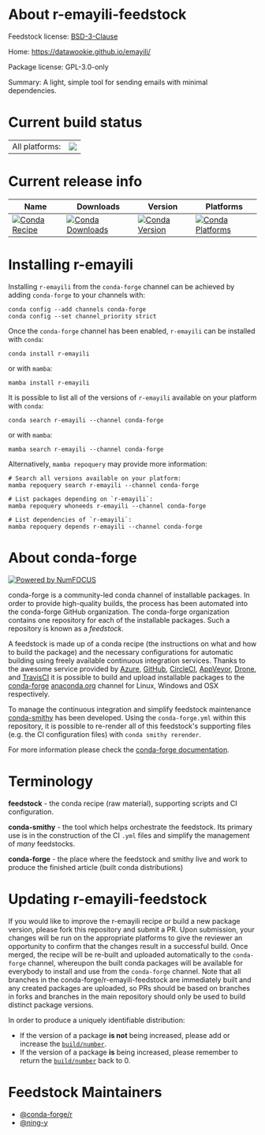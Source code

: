 About r-emayili-feedstock
=========================

Feedstock license: [BSD-3-Clause](https://github.com/conda-forge/r-emayili-feedstock/blob/main/LICENSE.txt)

Home: https://datawookie.github.io/emayili/

Package license: GPL-3.0-only

Summary: A light, simple tool for sending emails with minimal dependencies.

Current build status
====================


<table><tr><td>All platforms:</td>
    <td>
      <a href="https://dev.azure.com/conda-forge/feedstock-builds/_build/latest?definitionId=12816&branchName=main">
        <img src="https://dev.azure.com/conda-forge/feedstock-builds/_apis/build/status/r-emayili-feedstock?branchName=main">
      </a>
    </td>
  </tr>
</table>

Current release info
====================

| Name | Downloads | Version | Platforms |
| --- | --- | --- | --- |
| [![Conda Recipe](https://img.shields.io/badge/recipe-r--emayili-green.svg)](https://anaconda.org/conda-forge/r-emayili) | [![Conda Downloads](https://img.shields.io/conda/dn/conda-forge/r-emayili.svg)](https://anaconda.org/conda-forge/r-emayili) | [![Conda Version](https://img.shields.io/conda/vn/conda-forge/r-emayili.svg)](https://anaconda.org/conda-forge/r-emayili) | [![Conda Platforms](https://img.shields.io/conda/pn/conda-forge/r-emayili.svg)](https://anaconda.org/conda-forge/r-emayili) |

Installing r-emayili
====================

Installing `r-emayili` from the `conda-forge` channel can be achieved by adding `conda-forge` to your channels with:

```
conda config --add channels conda-forge
conda config --set channel_priority strict
```

Once the `conda-forge` channel has been enabled, `r-emayili` can be installed with `conda`:

```
conda install r-emayili
```

or with `mamba`:

```
mamba install r-emayili
```

It is possible to list all of the versions of `r-emayili` available on your platform with `conda`:

```
conda search r-emayili --channel conda-forge
```

or with `mamba`:

```
mamba search r-emayili --channel conda-forge
```

Alternatively, `mamba repoquery` may provide more information:

```
# Search all versions available on your platform:
mamba repoquery search r-emayili --channel conda-forge

# List packages depending on `r-emayili`:
mamba repoquery whoneeds r-emayili --channel conda-forge

# List dependencies of `r-emayili`:
mamba repoquery depends r-emayili --channel conda-forge
```


About conda-forge
=================

[![Powered by
NumFOCUS](https://img.shields.io/badge/powered%20by-NumFOCUS-orange.svg?style=flat&colorA=E1523D&colorB=007D8A)](https://numfocus.org)

conda-forge is a community-led conda channel of installable packages.
In order to provide high-quality builds, the process has been automated into the
conda-forge GitHub organization. The conda-forge organization contains one repository
for each of the installable packages. Such a repository is known as a *feedstock*.

A feedstock is made up of a conda recipe (the instructions on what and how to build
the package) and the necessary configurations for automatic building using freely
available continuous integration services. Thanks to the awesome service provided by
[Azure](https://azure.microsoft.com/en-us/services/devops/), [GitHub](https://github.com/),
[CircleCI](https://circleci.com/), [AppVeyor](https://www.appveyor.com/),
[Drone](https://cloud.drone.io/welcome), and [TravisCI](https://travis-ci.com/)
it is possible to build and upload installable packages to the
[conda-forge](https://anaconda.org/conda-forge) [anaconda.org](https://anaconda.org/)
channel for Linux, Windows and OSX respectively.

To manage the continuous integration and simplify feedstock maintenance
[conda-smithy](https://github.com/conda-forge/conda-smithy) has been developed.
Using the ``conda-forge.yml`` within this repository, it is possible to re-render all of
this feedstock's supporting files (e.g. the CI configuration files) with ``conda smithy rerender``.

For more information please check the [conda-forge documentation](https://conda-forge.org/docs/).

Terminology
===========

**feedstock** - the conda recipe (raw material), supporting scripts and CI configuration.

**conda-smithy** - the tool which helps orchestrate the feedstock.
                   Its primary use is in the construction of the CI ``.yml`` files
                   and simplify the management of *many* feedstocks.

**conda-forge** - the place where the feedstock and smithy live and work to
                  produce the finished article (built conda distributions)


Updating r-emayili-feedstock
============================

If you would like to improve the r-emayili recipe or build a new
package version, please fork this repository and submit a PR. Upon submission,
your changes will be run on the appropriate platforms to give the reviewer an
opportunity to confirm that the changes result in a successful build. Once
merged, the recipe will be re-built and uploaded automatically to the
`conda-forge` channel, whereupon the built conda packages will be available for
everybody to install and use from the `conda-forge` channel.
Note that all branches in the conda-forge/r-emayili-feedstock are
immediately built and any created packages are uploaded, so PRs should be based
on branches in forks and branches in the main repository should only be used to
build distinct package versions.

In order to produce a uniquely identifiable distribution:
 * If the version of a package **is not** being increased, please add or increase
   the [``build/number``](https://docs.conda.io/projects/conda-build/en/latest/resources/define-metadata.html#build-number-and-string).
 * If the version of a package **is** being increased, please remember to return
   the [``build/number``](https://docs.conda.io/projects/conda-build/en/latest/resources/define-metadata.html#build-number-and-string)
   back to 0.

Feedstock Maintainers
=====================

* [@conda-forge/r](https://github.com/conda-forge/r/)
* [@ning-y](https://github.com/ning-y/)

